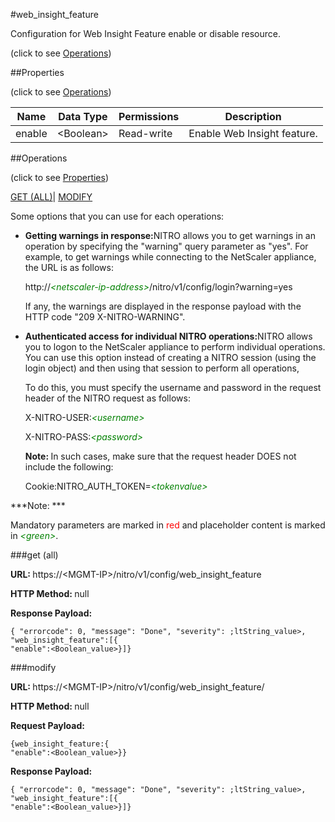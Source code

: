 #web_insight_feature



Configuration for Web Insight Feature enable or disable resource.

<span>(click to see [Operations](#operations))</span>



##Properties 

<span>(click to see [Operations](#operations))</span>





<table><thead><tr><th>Name</th><th>Data Type</th><th>Permissions</th><th>Description</th></tr></thead><tbody><tr><td>enable</td><td>&lt;Boolean></td><td>Read-write</td><td>Enable Web Insight feature.</td></tr></tbody></table>

##Operations 

<span>(click to see [Properties](#properties))</span>





[GET (ALL)](#get-all)| [MODIFY](#modify)





Some options that you can use for each operations:

<ul><li><p><b>Getting warnings in response:</b>NITRO allows you to get warnings in an operation by specifying the "warning" query parameter as "yes". For example, to get warnings while connecting to the NetScaler appliance, the URL is as follows:</p><p>http://<span style="color:green;font-style:italic;">&lt;netscaler-ip-address&gt;</span>/nitro/v1/config/login?warning=yes</p><p>If any, the warnings are displayed in the response payload with the HTTP code "209 X-NITRO-WARNING".</p></li><li><p><b>Authenticated access for individual NITRO operations:</b>NITRO allows you to logon to the NetScaler appliance to perform individual operations. You can use this option instead of creating a NITRO session (using the login object) and then using that session to perform all operations,</p><p>To do this, you must specify the username and password in the request header of the NITRO request as follows:</p><p>X-NITRO-USER:<span style="color:green;font-style:italic;">&lt;username&gt;</span></p><p>X-NITRO-PASS:<span style="color:green;font-style:italic;">&lt;password&gt;</span></p><p><b>Note: </b>In such cases, make sure that the request header DOES not include the following:</p><p>Cookie:NITRO_AUTH_TOKEN=<span style="color:green;font-style:italic;">&lt;tokenvalue&gt;</span></p></li></ul>







***Note: *** 

Mandatory parameters are marked in <span style="color:#FF0000;">red</span> and placeholder content is marked in <span style="color:green;font-style:italic">&lt;green&gt;</span>.



###get (all)







<b>URL: </b>https://&lt;MGMT-IP&gt;/nitro/v1/config/web_insight_feature

<b>HTTP Method: </b>null

<b>Response Payload: </b>
```
{ "errorcode": 0, "message": "Done", "severity": ;ltString_value>, "web_insight_feature":[{
"enable":<Boolean_value>}]}
```







###modify







<b>URL: </b>https://&lt;MGMT-IP&gt;/nitro/v1/config/web_insight_feature/

<b>HTTP Method: </b>null

<b>Request Payload: </b>
```
{web_insight_feature:{
"enable":<Boolean_value>}}
```

<b>Response Payload: </b>
```
{ "errorcode": 0, "message": "Done", "severity": ;ltString_value>, "web_insight_feature":[{
"enable":<Boolean_value>}]}
```







